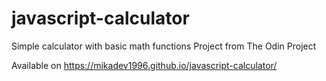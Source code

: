 # javascript-calculator
Simple calculator with basic math functions
Project from The Odin Project

Available on https://mikadev1996.github.io/javascript-calculator/

